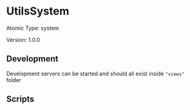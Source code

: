 # UtilsSystem

Atomic Type: system

Version: 1.0.0

## Development

Development servers can be started and should all exist inside `"views"` folder

## Scripts

